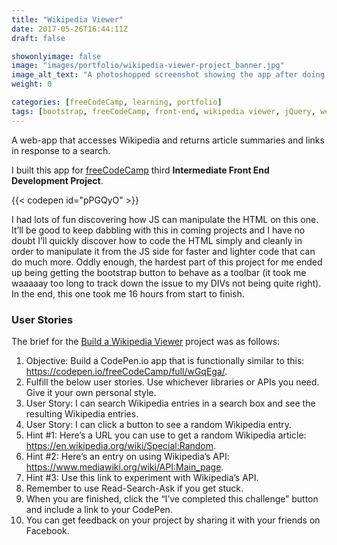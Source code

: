 ```yaml
---
title: "Wikipedia Viewer"
date: 2017-05-26T16:44:11Z
draft: false

showonlyimage: false
image: "images/portfolio/wikipedia-viewer-project_banner.jpg"
image_alt_text: "A photoshopped screenshot showing the app after doing a search for \"Hubbl\"."
weight: 0

categories: [freeCodeCamp, learning, portfolio]
tags: [bootstrap, freeCodeCamp, front-end, wikipedia viewer, jQuery, web dev]
---
```


A web-app that accesses Wikipedia and returns article summaries and links in response to a search.

<!--more-->

I built this app for [freeCodeCamp](http://freeCodeCamp.org/) third **Intermediate Front End Development Project**.

{{< codepen id="pPGQyO" >}}

I had lots of fun discovering how JS can manipulate the HTML on this one.  It’ll be good to keep dabbling with this in coming projects and I have no doubt I’ll quickly discover how to code the HTML simply and cleanly in order to manipulate it from the JS side for faster and lighter code that can do much more. Oddly enough, the hardest part of this project for me ended up being getting the bootstrap button to behave as a toolbar (it took me waaaaay too long to track down the issue to my DIVs not being quite right). In the end, this one took me 16 hours from start to finish.

### User Stories

The brief for the [Build a Wikipedia Viewer](https://learn.freecodecamp.org/coding-interview-prep/take-home-projects/build-a-wikipedia-viewer) project was as follows:

1. Objective: Build a CodePen.io app that is functionally similar to this: https://codepen.io/freeCodeCamp/full/wGqEga/.
2. Fulfill the below user stories. Use whichever libraries or APIs you need. Give it your own personal style.
3. User Story: I can search Wikipedia entries in a search box and see the resulting Wikipedia entries.
4. User Story: I can click a button to see a random Wikipedia entry.
5. Hint #1: Here’s a URL you can use to get a random Wikipedia article: https://en.wikipedia.org/wiki/Special:Random.
6. Hint #2: Here’s an entry on using Wikipedia’s API: https://www.mediawiki.org/wiki/API:Main_page.
7. Hint #3: Use this link to experiment with Wikipedia’s API.
8. Remember to use Read-Search-Ask if you get stuck.
9. When you are finished, click the “I’ve completed this challenge” button and include a link to your CodePen.
10. You can get feedback on your project by sharing it with your friends on Facebook.
